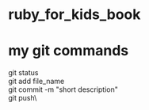 # ruby_for_kids_book

# my git commands
git status\
git add file_name\
git commit -m "short description"\
git push\